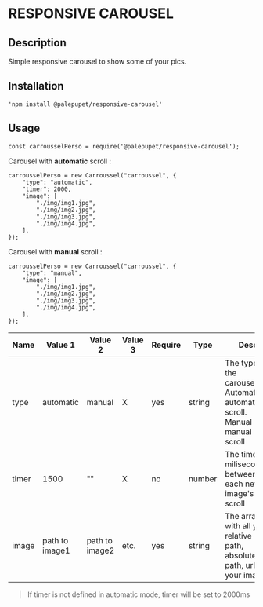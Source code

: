 
# RESPONSIVE CAROUSEL

## Description

Simple responsive carousel to show some of your pics.

## Installation

    'npm install @palepupet/responsive-carousel'

## Usage

    const carrousselPerso = require('@palepupet/responsive-carousel');

Carousel with **automatic** scroll :

    carrousselPerso = new Carroussel("carroussel", {
        "type": "automatic",
        "timer": 2000,
        "image": [
            "./img/img1.jpg",
            "./img/img2.jpg",
            "./img/img3.jpg",
            "./img/img4.jpg",
        ],
    });

Carousel with **manual** scroll :

    carrousselPerso = new Carroussel("carroussel", {
        "type": "manual",
        "image": [
            "./img/img1.jpg",
            "./img/img2.jpg",
            "./img/img3.jpg",
            "./img/img4.jpg",
        ],
    });

| Name  | Value 1        | Value 2        | Value 3 | Require | Type   | Desc                                                                           |
|-------|--------------- |----------------|---------|---------|--------|--------------------------------------------------------------------------------|
| type  | automatic      | manual         | X       | yes     | string | The type of the carousel. Automatic = automatic scroll. Manual = manual scroll |
| timer | 1500           | ""             | X       | no      | number | The time, in miliseconde, between each new image's scroll                        |
| image | path to image1 | path to image2 | etc.    | yes     | string | The array with all your relative path, absolute path, url of your images       |

>If timer is not defined in automatic mode, timer will be set to 2000ms